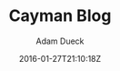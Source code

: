 ---
title: "Cayman Blog"
github: https://github.com/adueck/cayman-blog
demo: https://adueck.github.io/cayman-blog/
author: Adam Dueck

ssg:
  - Jekyll
cms:
  - No Cms
date: 2016-01-27T21:10:18Z
github_branch: master
stale: true
---